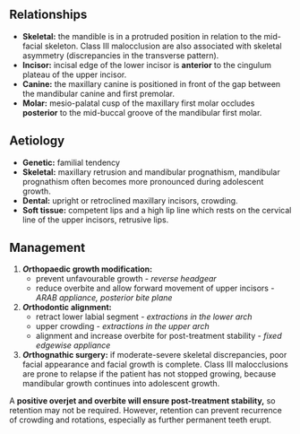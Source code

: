 ## Relationships
* **Skeletal:** the mandible is in a protruded position in relation to the mid-facial skeleton. Class III malocclusion are also associated with skeletal asymmetry (discrepancies in the transverse pattern).
* **Incisor:** incisal edge of the lower incisor is **anterior** to the cingulum plateau of the upper incisor.
* **Canine:** the maxillary canine is positioned in front of the gap between the mandibular canine and first premolar.
* **Molar:** mesio-palatal cusp of the maxillary first molar occludes **posterior** to the mid-buccal groove of the mandibular first molar.

## Aetiology
* **Genetic:** familial tendency
* **Skeletal:** maxillary retrusion and mandibular prognathism, mandibular prognathism often becomes more pronounced during adolescent growth.
* **Dental:** upright or retroclined maxillary incisors, crowding.
* **Soft tissue:** competent lips and a high lip line which rests on the cervical line of the upper incisors, retrusive lips.

## Management
1. ***O*rthopaedic growth modification:**
	* prevent unfavourable growth - *reverse headgear* 
	* reduce overbite and allow forward movement of upper incisors - *ARAB appliance, posterior bite plane*
2. ***O*rthodontic alignment:**
	* retract lower labial segment - *extractions in the lower arch*
	* upper crowding - *extractions in the upper arch*
	* alignment and increase overbite for post-treatment stability - *fixed edgewise appliance*
3. ***O*rthognathic surgery:** if moderate-severe skeletal discrepancies, poor facial appearance and facial growth is complete. Class III malocclusions are prone to relapse if the patient has not stopped growing, because mandibular growth continues into adolescent growth.

A **positive overjet and overbite will ensure post-treatment stability,** so retention may not be required. However, retention can prevent recurrence of crowding and rotations, especially as further permanent teeth erupt. 

